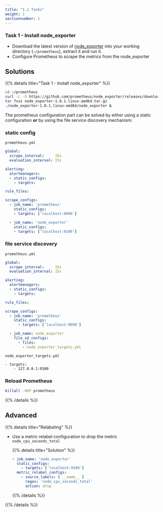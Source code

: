 ```yaml
---
title: "1.1 Tasks"
weight: 1
sectionnumber: 1
---
```


### Task 1 - Install node_exporter

* Download the latest version of [node_exporter](https://github.com/prometheus/node_exporter/releases) into your working directory (`~/prometheus`), extract it and run it.
* Configure Prometheus to scrape the metrics from the node_exporter

## Solutions

{{% details title="Task 1 - Install node_exporter" %}}

```bash
cd ~/prometheus
curl -L -O https://github.com/prometheus/node_exporter/releases/download/v1.0.1/node_exporter-1.0.1.linux-amd64.tar.gz
tar fvxz node_exporter-1.0.1.linux-amd64.tar.gz
./node_exporter-1.0.1.linux-amd64/node_exporter &
```

The prometheus configuration part can be solved by either using a static configuration **or** by using the file service discovery mechanism:

### static config

`prometheus.yml`
```yaml
global:
  scrape_interval:     15s
  evaluation_interval: 15s

alerting:
  alertmanagers:
  - static_configs:
    - targets:

rule_files:

scrape_configs:
  - job_name: 'prometheus'
    static_configs:
    - targets: ['localhost:9090']

  - job_name: 'node_exporter'
    static_configs:
    - targets: ['localhost:9100']
```

### file service discovery

`prometheus.yml`

```yaml
global:
  scrape_interval:     15s
  evaluation_interval: 15s

alerting:
  alertmanagers:
  - static_configs:
    - targets:

rule_files:

scrape_configs:
  - job_name: 'prometheus'
    static_configs:
      - targets: ['localhost:9090']

  - job_name: node_exporter
    file_sd_configs:
      - files:
        - node_exporter_targets.yml

```

`node_exporter_targets.yml`

```
- targets:
    - 127.0.0.1:9100
```

### Reload Prometheus

```bash
killall -HUP prometheus
```

{{% /details %}}

## Advanced

{{% details title="Relabeling" %}}

* Use a metric relabel configuration to drop the metric `node_cpu_seconds_total`

  {{% details title="Solution" %}}

  ```yaml
  - job_name: 'node_exporter'
    static_configs:
      - targets: ['localhost:9100']
    metric_relabel_configs:
      - source_labels: [ __name__ ]
        regex: 'node_cpu_seconds_total'
        action: drop
  ```

  {{% /details %}}

{{% /details %}}
